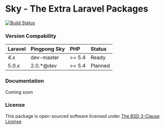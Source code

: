 # Sky - The Extra Laravel Packages 

[![Build Status](https://travis-ci.org/pingpong-labs/sky.svg)](https://travis-ci.org/pingpong-labs/sky)

### Version Compability

 Laravel  | Pingpong Sky     | PHP    | Status
:---------|:-----------------|:-------|:--------
 4.x      | dev-master       |>= 5.4  | Ready
 5.0.x    | 2.0.*@dev        |>= 5.4  | Planned
 
### Documentation

Coming soon

### License

This package is open-sourced software licensed under [The BSD 3-Clause License](http://opensource.org/licenses/BSD-3-Clause)
